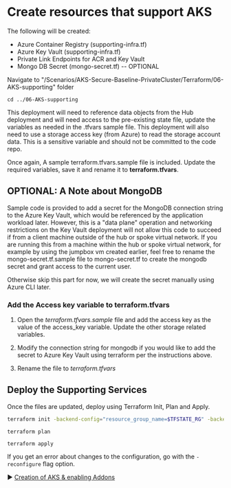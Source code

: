 # Create resources that support AKS

The following will be created:
* Azure Container Registry (supporting-infra.tf)
* Azure Key Vault (supporting-infra.tf)
* Private Link Endpoints for ACR and Key Vault
* Mongo DB Secret (mongo-secret.tf) -- OPTIONAL

Navigate to "/Scenarios/AKS-Secure-Baseline-PrivateCluster/Terraform/06-AKS-supporting" folder
```
cd ../06-AKS-supporting
```

This deployment will need to reference data objects from the Hub deployment and will need access to the pre-existing state file, update the variables as needed in the .tfvars sample file.  This deployment will also need to use a storage access key (from Azure) to read the storage account data.  This is a sensitive variable and should not be committed to the code repo. 

Once again, A sample terraform.tfvars.sample file is included. Update the required variables, save it and rename it to **terraform.tfvars**.

## OPTIONAL: A Note about MongoDB

Sample code is provided to add a secret for the MongoDB connection string to the Azure Key Vault, which would be referenced by the application workload later. However, this is a "data plane" operation and networking restrictions on the Key Vault deployment will not allow this code to succeed if from a client machine outside of the hub or spoke virtual network. If you are running this from a machine within the hub or spoke virtual network, for example by using the jumpbox vm created earlier, feel free to rename the mongo-secret.tf.sample file to mongo-secret.tf to create the mongodb secret and grant access to the current user.

Otherwise skip this part for now, we will create the secret manually using Azure CLI later.

### Add the Access key variable to terraform.tfvars

1. Open the *terraform.tfvars.sample* file and add the access key as the value of the access_key variable.  Update the other storage related variables. 

2. Modify the connection string for mongodb if you would like to add the secret to Azure Key Vault using terraform per the instructions above.
3. Rename the file to *terraform.tfvars*

## Deploy the Supporting Services 

Once the files are updated, deploy using Terraform Init, Plan and Apply. 

```bash
terraform init -backend-config="resource_group_name=$TFSTATE_RG" -backend-config="storage_account_name=$STORAGEACCOUNTNAME" -backend-config="container_name=$CONTAINERNAME"
```

```
terraform plan
```

```
terraform apply
```

If you get an error about changes to the configuration, go with the `-reconfigure` flag option.

:arrow_forward: [Creation of AKS & enabling Addons](./07-aks-cluster.md)